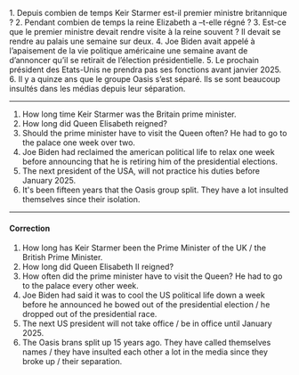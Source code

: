1. Depuis combien de temps Keir Starmer est-il premier ministre britannique ?
2. Pendant combien de temps la reine Elizabeth a –t-elle régné ?
3. Est-ce que le premier ministre devait rendre visite à la reine souvent ? Il devait se rendre au palais une semaine sur deux.
4. Joe Biden avait appelé à l’apaisement de la vie politique américaine une semaine avant de d’annoncer qu’il se retirait de l’élection présidentielle.
5. Le prochain président des Etats-Unis ne prendra pas ses fonctions avant janvier 2025.
6. Il y a quinze ans que le groupe Oasis s’est séparé. Ils se sont beaucoup insultés dans les médias depuis leur séparation.

___
1. How long time Keir Starmer was the Britain prime minister. 
2. How long did Queen Elisabeth reigned?
3. Should the prime minister have to visit the Queen often? He had to go to the palace one week over two. 
4. Joe Biden had reclaimed the american political life to relax one week before announcing that he is retiring him of the presidential elections. 
5. The next president of the USA, will not practice his duties before January 2025. 
6. It's been fifteen years that the Oasis group split. They have a lot insulted themselves since their isolation. 

____
#### Correction

1. How long has Keir Starmer been the Prime Minister of the UK / the British Prime Minister. 
2. How long did Queen Elisabeth II reigned? 
3. How often did the prime minister have to visit the Queen? He had to go to the palace every other week. 
4. Joe Biden had said it was to cool the US political life down a week before he announced he bowed out of the presidential election / he dropped out of the presidential race. 
5. The next US president will not take office / be in office until January 2025. 
6. The Oasis brans split up 15 years ago. They have called themselves names / they have insulted each other a lot in the media since they broke up / their separation. 

